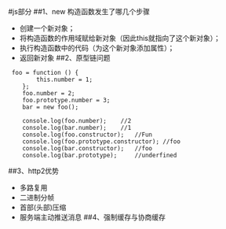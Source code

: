 #js部分
##1、new 构造函数发生了哪几个步骤
- 创建一个新对象；
- 将构造函数的作用域赋给新对象（因此this就指向了这个新对象）；
- 执行构造函数中的代码（为这个新对象添加属性）；
- 返回新对象
##2、原型链问题
```angular2html
 foo = function () {
        this.number = 1;
    };
    foo.number = 2;
    foo.prototype.number = 3;
    bar = new foo();

    console.log(foo.number);    //2
    console.log(bar.number);    //1
    console.log(foo.constructor);   //Fun
    console.log(foo.prototype.constructor); //foo
    console.log(bar.constructor);   //foo
    console.log(bar.prototype);     //underfined
```
##3、http2优势
- 多路复用
- 二进制分帧
- 首部(头部)压缩
- 服务端主动推送消息
##4、强制缓存与协商缓存

